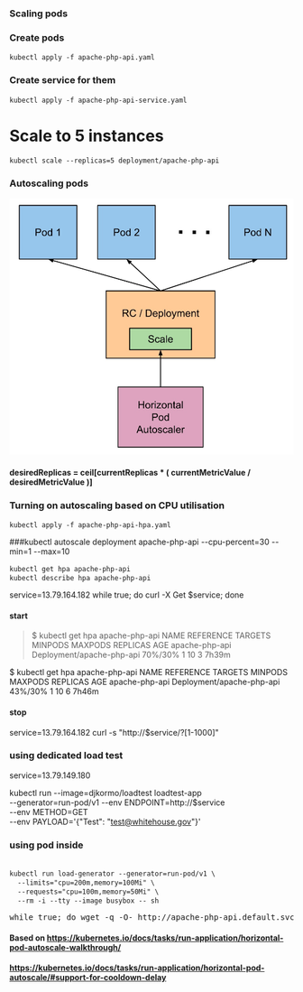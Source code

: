 ### Scaling pods

### Create pods 
```console
kubectl apply -f apache-php-api.yaml
```
### Create service for them
```console
kubectl apply -f apache-php-api-service.yaml
```
# Scale to 5 instances
```console
kubectl scale --replicas=5 deployment/apache-php-api
```

### Autoscaling pods


![Horizontal Pod AutoScaler](hpa.jpg)


#### desiredReplicas = ceil[currentReplicas * ( currentMetricValue / desiredMetricValue )]



### Turning on autoscaling based on CPU utilisation
```console
kubectl apply -f apache-php-api-hpa.yaml
```

###kubectl autoscale deployment apache-php-api --cpu-percent=30 --min=1 --max=10

```console
kubectl get hpa apache-php-api
kubectl describe hpa apache-php-api
```

service=13.79.164.182
while true; do curl -X Get $service; done

#### start 
> $ kubectl get hpa apache-php-api
> NAME             REFERENCE                   TARGETS   MINPODS   MAXPODS   REPLICAS   AGE
> apache-php-api   Deployment/apache-php-api   70%/30%   1         10        3          7h39m

$ kubectl get hpa apache-php-api
NAME             REFERENCE                   TARGETS   MINPODS   MAXPODS   REPLICAS   AGE
apache-php-api   Deployment/apache-php-api   43%/30%   1         10        6          7h46m

#### stop


service=13.79.164.182
curl -s "http://$service/?[1-1000]"

### using dedicated  load test 
service=13.79.149.180

kubectl run --image=djkormo/loadtest loadtest-app \
--generator=run-pod/v1 --env ENDPOINT=http://$service \
--env METHOD=GET  \
--env PAYLOAD='{"Test": "test@whitehouse.gov"}'

### using pod inside
```console

kubectl run load-generator --generator=run-pod/v1 \
  --limits="cpu=200m,memory=100Mi" \
  --requests="cpu=100m,memory=50Mi" \
  --rm -i --tty --image busybox -- sh

```

<pre>
while true; do wget -q -O- http://apache-php-api.default.svc.cluster.local/pi.php; done
</pre>

#### Based on  https://kubernetes.io/docs/tasks/run-application/horizontal-pod-autoscale-walkthrough/

#### https://kubernetes.io/docs/tasks/run-application/horizontal-pod-autoscale/#support-for-cooldown-delay
